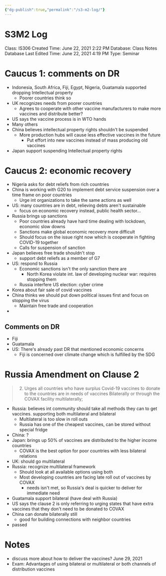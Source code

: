 ```yaml
---
{"dg-publish":true,"permalink":"/s3-m2-log/"}
---
```


# S3M2 Log

Class: IS306
Created Time: June 22, 2021 2:22 PM
Database: Class Notes Database
Last Edited Time: June 22, 2021 4:19 PM
Type: Seminar

# Caucus 1: comments on DR

- Indonesia, South Africa, Fiji, Egypt, Nigeria, Guatamala supported dropping Intellectual property
    - Poorer countries think so
- UK recognizes needs from poorer countries
    - Agrees to cooperate with other vaccine manufacturers to make more vaccines and distribute better?
- US says the vaccine process is in WTO hands
- Many others
- China believes intellectual property rights shouldn't be suspended
    - More production hubs will cause less effective vaccines in the future
        - Put effort into new vaccines instead of mass producing old vaccines
- Japan support suspending Intellectual property rights

# Caucus 2: economic recovery

- Nigeria asks for debt reliefs from rich countries
- China is working with G20 to implement debt service suspension over a time frame on poor countries
    - Urge int organizations to take the same actions as well
- US: many countries are in debt, relieving debts aren't sustainable
    - focus on economic recovery instead, public health sector...
- Russia brings up sanctions
    - Poor countries already have hard time dealing with lockdown, economic slow downs
    - Sanctions make global economic recovery more difficult
    - Should focus on the issue right now which is cooperate in fighting COVID-19 together
    - Calls for suspension of sanction
- Japan believes free trade shouldn't stop
    - support debt reliefs as a member of G7
- US: respond to Russia
    - Economic sanctions isn't the only sanction there are
        - North Korea violate int. law of developing nuclear war: requires stopping them
    - Russia interfere US election: cyber crime
- Korea about fair sale of covid vaccines
- China thinks we should put down political issues first and focus on stopping the virus
    - Maintain free trade and cooperation
- 

## Comments on DR

- Fiji
- Guatamala
- US: There's already past DR that mentioned economic concerns
    - Fiji is concerned over climate change which is fulfilled by the SDG

# Russia Amendment on Clause 2

> 2. Urges all countries who have surplus Covid-19 vaccines to donate to the countries are in needs of vaccines Bilaterally or through the COVAX facility multilaterally;
> 
- Russia: believes int community should take all methods they can to get vaccines. supporting both multilateral and bilateral
    - Multilateral is too slow in roll outs
    - Russia has one of the cheapest vaccines, can be stored without special fridge
- China: ?
- Japan: brings up 50% of vaccines are distributed to the higher income countries
    - COVAX is the best option for poor countries with less bilateral relations
- UK: should go multilateral
- Russia: recognize multilateral framework
    - Should look at all available options using both
    - Most developing countries are facing late roll out of vaccines by COVAX
        - needs isn't met, so Russia's deal is quicker to deliver for immediate need
- Guatamala support bilateral (have deal with Russia)
- US says the clause 2 is only referring to urging states that have extra vaccines that they don't need to be donated to COVAX
- China can donate bilaterally still
    - good for building connections with neighbor countries
- passed

# Notes

- discuss more about how to deliver the vaccines? June 29, 2021
- Exam: Advantages of using bilateral or multilateral or both channels of distribution vaccines